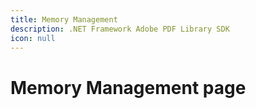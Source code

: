 ```yaml
---
title: Memory Management
description: .NET Framework Adobe PDF Library SDK
icon: null
---
```


# Memory Management page

